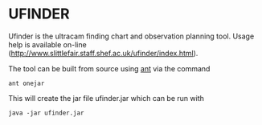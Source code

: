 # UFINDER
Ufinder is the ultracam finding chart and observation planning tool. 
Usage help is available on-line (http://www.slittlefair.staff.shef.ac.uk/ufinder/index.html).

The tool can be built from source using [ant](http://ant.apache.org) via the command 

`ant onejar`

This will create the jar file ufinder.jar which can be run with 

`java -jar ufinder.jar`